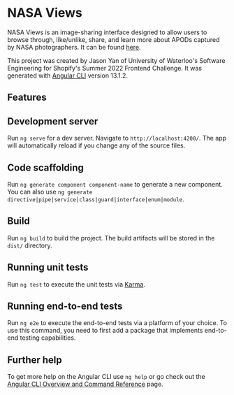 # NASA Views

NASA Views is an image-sharing interface designed to allow users to browse through, like/unlike, share, and learn more about APODs captured by NASA photographers. It can be found [here](https://jzyan1999.github.io/nasa-apod-sharer/).

This project was created by Jason Yan of University of Waterloo's Software Engineering for Shopify's Summer 2022 Frontend Challenge. It was generated with [Angular CLI](https://github.com/angular/angular-cli) version 13.1.2.

## Features

## Development server

Run `ng serve` for a dev server. Navigate to `http://localhost:4200/`. The app will automatically reload if you change any of the source files.

## Code scaffolding

Run `ng generate component component-name` to generate a new component. You can also use `ng generate directive|pipe|service|class|guard|interface|enum|module`.

## Build

Run `ng build` to build the project. The build artifacts will be stored in the `dist/` directory.

## Running unit tests

Run `ng test` to execute the unit tests via [Karma](https://karma-runner.github.io).

## Running end-to-end tests

Run `ng e2e` to execute the end-to-end tests via a platform of your choice. To use this command, you need to first add a package that implements end-to-end testing capabilities.

## Further help

To get more help on the Angular CLI use `ng help` or go check out the [Angular CLI Overview and Command Reference](https://angular.io/cli) page.
